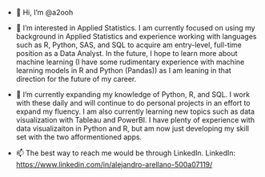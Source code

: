 - 👋 Hi, I’m @a2ooh

- 👀 I’m interested in Applied Statistics. I am currently focused on using my background in Applied Statistics and experience working with languages such as R, Python, SAS, 
and SQL to acquire am entry-level, full-time position as a Data Analyst. In the future, I hope to learn more about machine learning (I have some rudimentary 
experience with machine learning models in R and Python (Pandas)) as I am leaning in that direction for the future of my career.  

- 🌱 I’m currently expanding my knowledge of Python, R, and SQL. I work with these daily and will continue to do personal projects in an effort to expand my fluency. 
I am also currently learning new topics such as data visualization with Tableau and PowerBI. I have plenty of experience with data visualizaiton in Python and R, but 
am now just developing my skill set with the two afformentioned apps. 

- 📫 The best way to reach me would be through LinkedIn. 
LinkedIn: https://www.linkedin.com/in/alejandro-arellano-500a07119/

<!---
a2ooh/a2ooh is a ✨ special ✨ repository because its `README.md` (this file) appears on your GitHub profile.
You can click the Preview link to take a look at your changes.
--->
